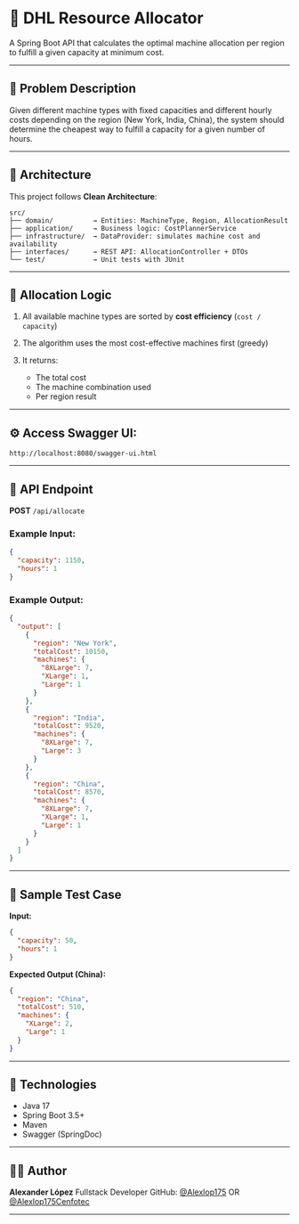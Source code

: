 # 🚚 DHL Resource Allocator

A Spring Boot API that calculates the optimal machine allocation per region to fulfill a given capacity at minimum cost.

---

## 📌 Problem Description

Given different machine types with fixed capacities and different hourly costs depending on the region (New York, India, China), the system should determine the cheapest way to fulfill a capacity for a given number of hours.

---

## 🧱 Architecture

This project follows **Clean Architecture**:

```
src/
├── domain/          → Entities: MachineType, Region, AllocationResult
├── application/     → Business logic: CostPlannerService
├── infrastructure/  → DataProvider: simulates machine cost and availability
├── interfaces/      → REST API: AllocationController + DTOs
└── test/            → Unit tests with JUnit
```

---

## 🧠 Allocation Logic

1. All available machine types are sorted by **cost efficiency** (`cost / capacity`)
2. The algorithm uses the most cost-effective machines first (greedy)
3. It returns:

   * The total cost
   * The machine combination used
   * Per region result

---

## ⚙️ Access Swagger UI:

```
http://localhost:8080/swagger-ui.html
```

---

## 🚀 API Endpoint

**POST** `/api/allocate`

### Example Input:

```json
{
  "capacity": 1150,
  "hours": 1
}
```

### Example Output:

```json
{
  "output": [
    {
      "region": "New York",
      "totalCost": 10150,
      "machines": {
        "8XLarge": 7,
        "XLarge": 1,
        "Large": 1
      }
    },
    {
      "region": "India",
      "totalCost": 9520,
      "machines": {
        "8XLarge": 7,
        "Large": 3
      }
    },
    {
      "region": "China",
      "totalCost": 8570,
      "machines": {
        "8XLarge": 7,
        "XLarge": 1,
        "Large": 1
      }
    }
  ]
}
```

---

## 🧪 Sample Test Case

**Input:**

```json
{
  "capacity": 50,
  "hours": 1
}
```

**Expected Output (China):**

```json
{
  "region": "China",
  "totalCost": 510,
  "machines": {
    "XLarge": 2,
    "Large": 1
  }
}
```

---

## 📌 Technologies

* Java 17
* Spring Boot 3.5+
* Maven
* Swagger (SpringDoc)

---

## 👨‍💼 Author

**Alexander López**
Fullstack Developer
GitHub: [@Alexlop175](https://github.com/Alexlop175) OR [@Alexlop175Cenfotec](https://github.com/Alexlop175Cenfotec)

---
